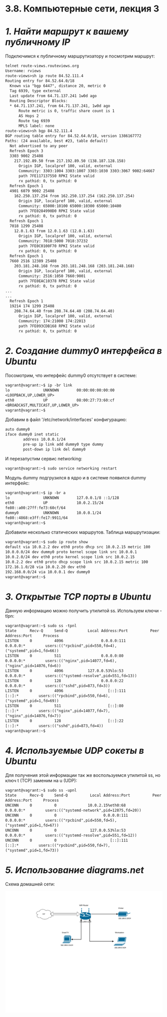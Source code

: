 # **3.8. Компьютерные сети, лекция 3**

# *1. Найти маршрут к вашему публичному IP*
Подключимся к публичному маршрутизатору и посмотрим маршрут: 

```
telnet route-views.routeviews.org
Username: rviews
route-views>sh ip route 84.52.111.4   
Routing entry for 84.52.64.0/18
  Known via "bgp 6447", distance 20, metric 0
  Tag 6939, type external
  Last update from 64.71.137.241 1w0d ago
  Routing Descriptor Blocks:
  * 64.71.137.241, from 64.71.137.241, 1w0d ago
      Route metric is 0, traffic share count is 1
      AS Hops 2
      Route tag 6939
      MPLS label: none
route-views>sh bgp 84.52.111.4
BGP routing table entry for 84.52.64.0/18, version 1386167772
Paths: (24 available, best #23, table default)
  Not advertised to any peer
  Refresh Epoch 3
  3303 9002 25408
    217.192.89.50 from 217.192.89.50 (138.187.128.158)
      Origin IGP, localpref 100, valid, external
      Community: 3303:1004 3303:1007 3303:1030 3303:3067 9002:64667
      path 7FE117137550 RPKI State valid
      rx pathid: 0, tx pathid: 0
  Refresh Epoch 1
  4901 6079 9002 25408
    162.250.137.254 from 162.250.137.254 (162.250.137.254)
      Origin IGP, localpref 100, valid, external
      Community: 65000:10100 65000:10300 65000:10400
      path 7FE0284990D0 RPKI State valid
      rx pathid: 0, tx pathid: 0
  Refresh Epoch 1
  7018 1299 25408
    12.0.1.63 from 12.0.1.63 (12.0.1.63)
      Origin IGP, localpref 100, valid, external
      Community: 7018:5000 7018:37232
      path 7FE0C0100F70 RPKI State valid
      rx pathid: 0, tx pathid: 0
  Refresh Epoch 1
  7660 2516 12389 25408
    203.181.248.168 from 203.181.248.168 (203.181.248.168)
      Origin IGP, localpref 100, valid, external
      Community: 2516:1050 7660:9001
      path 7FE0EAC10378 RPKI State valid
      rx pathid: 0, tx pathid: 0
...
...
  Refresh Epoch 1
  19214 174 1299 25408
    208.74.64.40 from 208.74.64.40 (208.74.64.40)
      Origin IGP, localpref 100, valid, external
      Community: 174:21000 174:22013
      path 7FE093CDB168 RPKI State valid
      rx pathid: 0, tx pathid: 0
``` 

# *2. Создание dummy0 интерфейса в Ubuntu*
Посомотрим, что интерфейс dummy0 отсутствует в системе:

```
vagrant@vagrant:~$ ip -br link
lo               UNKNOWN        00:00:00:00:00:00 <LOOPBACK,UP,LOWER_UP> 
eth0             UP             08:00:27:73:60:cf <BROADCAST,MULTICAST,UP,LOWER_UP> 
vagrant@vagrant:~$ 
```

Добавим в файл '/etc/network/interfaces' конфигурацию:

```
auto dummy0
iface dummy0 inet static
        address 10.0.0.1/24
        pre-up ip link add dummy0 type dummy
        post-down ip link del dummy0
```

И перезапустим сервис networking:

```
vagrant@vagrant:~$ sudo service networking restart
```

Модуль dummy подгрузился в ядро и в системе появился dummy интерфейс:

```
vagrant@vagrant:~$ ip -br a
lo               UNKNOWN        127.0.0.1/8 ::1/128 
eth0             UP             10.0.2.15/24 fe80::a00:27ff:fe73:60cf/64 
dummy0           UNKNOWN        10.0.0.1/24 fe80::4868:e3ff:fe17:9911/64 
vagrant@vagrant:~$ 
```
Добавили несколько статических маршрутов. Таблица маршрутизации:

```
vagrant@vagrant:~$ sudo ip route show
default via 10.0.2.2 dev eth0 proto dhcp src 10.0.2.15 metric 100 
10.0.0.0/24 dev dummy0 proto kernel scope link src 10.0.0.1 
10.0.2.0/24 dev eth0 proto kernel scope link src 10.0.2.15 
10.0.2.2 dev eth0 proto dhcp scope link src 10.0.2.15 metric 100 
172.16.1.0/28 via 10.0.2.20 dev eth0 
192.168.0.0/24 via 10.0.0.1 dev dummy0 
vagrant@vagrant:~$ 
```

# *3. Открытые TCP порты в Ubuntu*

Данную информацию можно получить утилитой ss. Используем ключи -tlpn:

```
vagrant@vagrant:~$ sudo ss -tpnl
State      Recv-Q     Send-Q         Local Address:Port          Peer Address:Port     Process                                                        
LISTEN     0          4096                 0.0.0.0:111                0.0.0.0:*         users:(("rpcbind",pid=550,fd=4),("systemd",pid=1,fd=66))      
LISTEN     0          511                  0.0.0.0:80                 0.0.0.0:*         users:(("nginx",pid=14077,fd=6),("nginx",pid=14076,fd=6))     
LISTEN     0          4096           127.0.0.53%lo:53                 0.0.0.0:*         users:(("systemd-resolve",pid=551,fd=13))                     
LISTEN     0          128                  0.0.0.0:22                 0.0.0.0:*         users:(("sshd",pid=873,fd=3))                                 
LISTEN     0          4096                    [::]:111                   [::]:*         users:(("rpcbind",pid=550,fd=6),("systemd",pid=1,fd=69))      
LISTEN     0          511                     [::]:80                    [::]:*         users:(("nginx",pid=14077,fd=7),("nginx",pid=14076,fd=7))     
LISTEN     0          128                     [::]:22                    [::]:*         users:(("sshd",pid=873,fd=4))                                 
vagrant@vagrant:~$ 
```

# *4. Используемые UDP сокеты в Ubuntu*
Для получения этой информации так же воспользуемся утилитой ss, но ключ t (TCP) заменим на u (UDP):

```
vagrant@vagrant:~$ sudo ss -upnl
State      Recv-Q     Send-Q          Local Address:Port          Peer Address:Port     Process                                                       
UNCONN     0          0              10.0.2.15%eth0:68                 0.0.0.0:*         users:(("systemd-network",pid=12875,fd=20))                  
UNCONN     0          0                     0.0.0.0:111                0.0.0.0:*         users:(("rpcbind",pid=550,fd=5),("systemd",pid=1,fd=67))     
UNCONN     0          0               127.0.0.53%lo:53                 0.0.0.0:*         users:(("systemd-resolve",pid=551,fd=12))                    
UNCONN     0          0                        [::]:111                   [::]:*         users:(("rpcbind",pid=550,fd=7),("systemd",pid=1,fd=73))
```

# *5. Использование diagrams.net*
Схема домашней сети:

![alt text](Image/Home-net.png "Домашняя сеть")
